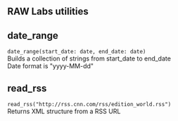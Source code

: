 ## RAW Labs utilities

## date_range
`date_range(start_date: date, end_date: date)` <br>
Builds a collection of strings from start_date to end_date<br>
Date format is "yyyy-MM-dd"<br>

## read_rss
`read_rss("http://rss.cnn.com/rss/edition_world.rss")`<br>
Returns XML structure from a RSS URL